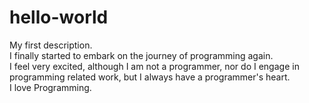 # hello-world
My first description.    
I finally started to embark on the journey of programming again.    
I feel very excited, although I am not a programmer, nor do I engage in programming related work, but I always have a programmer's heart.    
I love Programming.